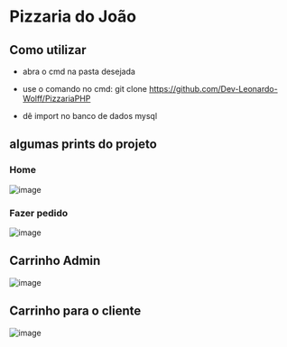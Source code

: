 # Pizzaria do João

## Como utilizar
+ abra o cmd na pasta desejada

+ use o comando no cmd: 
git clone https://github.com/Dev-Leonardo-Wolff/PizzariaPHP

+ dê import no banco de dados mysql

## algumas prints do projeto
### Home
![image](https://user-images.githubusercontent.com/120134614/206717215-b7fabcba-a6e6-4f43-aeb3-7a39be8e1e1c.png)

### Fazer pedido

![image](https://user-images.githubusercontent.com/120134614/206717505-8ea91782-dbd4-4225-bb4a-5aac46489105.png)

## Carrinho Admin
![image](https://user-images.githubusercontent.com/120134614/206718646-a5b6643e-fcba-42ba-b823-c2b9d0fdeb8d.png)

## Carrinho para o cliente 
![image](https://user-images.githubusercontent.com/120134614/206717717-b2e3ce59-bf9e-4e61-b176-8a7d2b4002e4.png)
